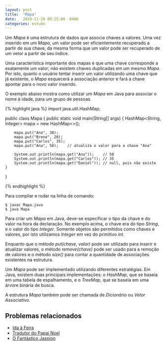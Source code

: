 ```yaml
---
layout: post
title:  "Mapa"
date:   2019-11-20 09:25:00 -0400
categories: estudo
---
```


Um *Mapa* é uma estrutura de dados que associa chaves a valores. Uma vez inserido em um *Mapa*, um valor pode ser eficientemente recuperado a partir de sua chave, da mesma forma que um valor pode ser recuperado de um vetor a partir de seu índice.

Uma característica importante dos mapas é que uma chave corresponde a exatamente um valor; não existem chaves duplicadas em um mesmo *Mapa*. Por isto, quanto o usuário tentar inserir um valor utilizando uma chave que já existente, o *Mapa* esquecerá a associação anterior e fará a chave apontar para o novo valor inserido.

O exemplo abaixo mostra como utilizar um *Mapa* em Java para associar o nome à idade, para um grupo de pessoas. 

{% highlight java %}
import java.util.HashMap;

public class Mapa {
    public static void main(String[] args) {
        HashMap<String, Integer> mapa = new HashMap<>();

        mapa.put("Ana", 30);
        mapa.put("Breno", 20);
        mapa.put("Carlos", 35);
        mapa.put("Ana", 50);    // atualiza o valor para a chave "Ana"

        System.out.println(mapa.get("Ana"));    // 50
        System.out.println(mapa.get("Carlos")); // 35
        System.out.println(mapa.get("Daniel")); // null, pois não existe
    }
}

{% endhighlight %}

Para compilar e rodar na linha de comando:

    $ javac Mapa.java
    $ java Mapa
    
Para criar um *Mapa* em Java, deve-se especificar o tipo da chave e do valor na hora da declaração. No exemplo acima, o chave era do tipo *String*, e o valor do tipo *Integer*. Somente objetos são permitidos como chaves e valores, por isto utilizamos *Integer* em vez do primitivo *int*.

Enquanto que o método *put(chave, valor)* pode ser utilizado para inserir e atualizar valores, o método *remove(chave)* pode ser usado para a remoção de valores e o método *size()* para contar a quantidade de associações existentes na estrutura.

Um *Mapa* pode ser implementado utilizando diferentes estratégias. Em Java, existem duas principais implementações: o *HashMap*, que se baseia em uma tabela de espalhamento, e o *TreeMap*, que se baseia em uma árvore binária de busca.

A estrutura *Mapa* também pode ser chamada de *Dicionário* ou *Vetor Associativo*. 

## Problemas relacionados

- [Ida à Feira][1]
- [Tradutor do Papai Noel][2]
- [O Fantástico Jaspion][3]

[1]: https://www.urionlinejudge.com.br/judge/pt/problems/view/1281
[2]: https://www.urionlinejudge.com.br/judge/pt/problems/view/1763
[3]: https://www.urionlinejudge.com.br/judge/pt/problems/view/1449
